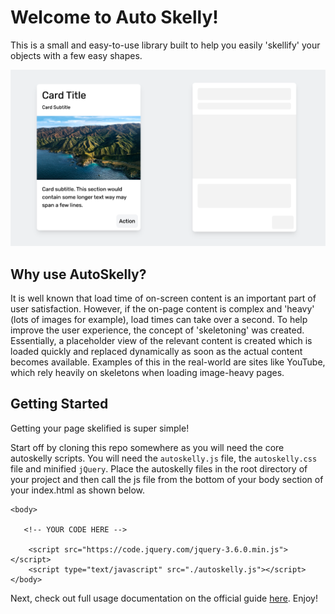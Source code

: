 # Welcome to Auto Skelly!

This is a small and easy-to-use library built to help you easily 'skellify' your objects with a few easy shapes.

![AutoSkelly Demo Header](/images/demo_header.png)

## Why use AutoSkelly?
It is well known that load time of on-screen content is an important part of user satisfaction. However, if the on-page content is complex and 'heavy' (lots of images for example), load times can take over a second. To help improve the user experience, the concept of 'skeletoning' was created. Essentially, a placeholder view of the relevant content is created which is loaded quickly and replaced dynamically as soon as the actual content becomes available. Examples of this in the real-world are sites like YouTube, which rely heavily on skeletons when loading image-heavy pages.

## Getting Started
Getting your page skelified is super simple! 

Start off by cloning this repo somewhere as you will need the core autoskelly scripts. You will need the `autoskelly.js` file, the `autoskelly.css` file and minified `jQuery`. Place the autoskelly files in the root directory of your project and then call the js file from the bottom of your body section of your index.html as shown below.

```
<body>
  
   <!-- YOUR CODE HERE -->
  
	<script src="https://code.jquery.com/jquery-3.6.0.min.js"></script>
    <script type="text/javascript" src="./autoskelly.js"></script>
</body>
```

Next, check out full usage documentation on the official guide [here](https://autoskelly.alexgordienko.com). Enjoy!